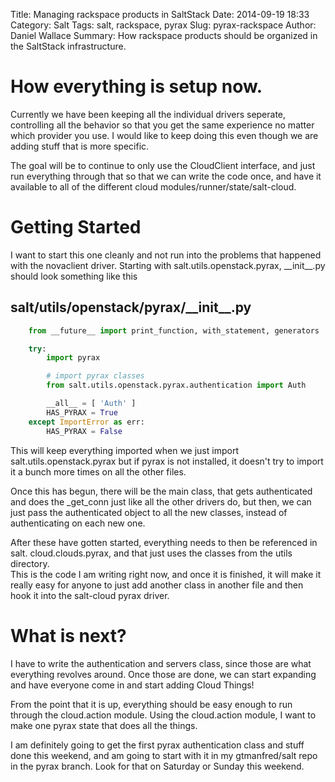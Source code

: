 Title: Managing rackspace products in SaltStack
Date: 2014-09-19 18:33
Category: Salt
Tags: salt, rackspace, pyrax
Slug: pyrax-rackspace
Author: Daniel Wallace
Summary: How rackspace products should be organized in the SaltStack infrastructure.

# How everything is setup now.

Currently we have been keeping all the individual drivers seperate, controlling 
all the behavior so that you get the same experience no matter which provider 
you use. I would like to keep doing this even though we are adding stuff that is
more specific.

The goal will be to continue to only use the CloudClient interface, and just run
everything through that so that we can write the code once, and have it 
available to all of the different cloud modules/runner/state/salt-cloud.


# Getting Started

I want to start this one cleanly and not run into the problems that happened 
with the novaclient driver.  Starting with salt.utils.openstack.pyrax, 
\_\_init\_\_.py should look something like this

## salt/utils/openstack/pyrax/\_\_init\_\_.py
```python
    from __future__ import print_function, with_statement, generators

    try:
        import pyrax

        # import pyrax classes
        from salt.utils.openstack.pyrax.authentication import Auth

        __all__ = [ 'Auth' ]
        HAS_PYRAX = True
    except ImportError as err:
        HAS_PYRAX = False
```

This will keep everything imported when we just import
salt.utils.openstack.pyrax but if pyrax is not installed, it doesn't try to 
import it a bunch more times on all the other files.  

Once this has begun, there will be the main class, that gets authenticated and 
does the \_get\_conn just like all the other drivers do, but then, we can just 
pass the authenticated object to all the new classes, instead of authenticating 
on each new one.

After these have gotten started, everything needs to then be referenced in salt.
cloud.clouds.pyrax, and that just uses the classes from the utils directory.  
This is the code I am writing right now, and once it is finished, it will make 
it really easy for anyone to just add another class in another file and then 
hook it into the salt-cloud pyrax driver.

# What is next?

I have to write the authentication and servers class, since those are what 
everything revolves around.  Once those are done, we can start expanding and 
have everyone come in and start adding Cloud Things!

From the point that it is up, everything should be easy enough to run through 
the cloud.action module.  Using the cloud.action module, I want to make one 
pyrax state that does all the things.

I am definitely going to get the first pyrax authentication class and stuff done
this weekend, and am going to start with it in my gtmanfred/salt repo in the 
pyrax branch.  Look for that on Saturday or Sunday this weekend.
